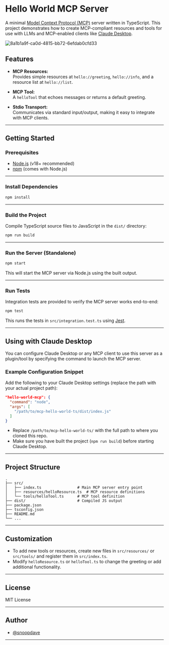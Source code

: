 # Hello World MCP Server

A minimal [Model Context Protocol (MCP)](https://modelcontextprotocol.io/introduction) server written in TypeScript. This project demonstrates how to create MCP-compliant resources and tools for use with LLMs and MCP-enabled clients like [Claude Desktop](https://claude.ai/download).

![8a1b1a9f-ca0d-4815-bb72-6efdab0cfd33](https://github.com/user-attachments/assets/ec1973be-d61c-4398-8ab2-a4bae4296e20)

## Features

- **MCP Resources:**  
  Provides simple resources at `hello://greeting`, `hello://info`, and a resource list at `hello://list`.

- **MCP Tool:**  
  A `helloTool` that echoes messages or returns a default greeting.

- **Stdio Transport:**  
  Communicates via standard input/output, making it easy to integrate with MCP clients.

---

## Getting Started

### Prerequisites

- [Node.js](https://nodejs.org/) (v18+ recommended)
- [npm](https://www.npmjs.com/) (comes with Node.js)

---

### Install Dependencies

```sh
npm install
```

---

### Build the Project

Compile TypeScript source files to JavaScript in the `dist/` directory:

```sh
npm run build
```

---

### Run the Server (Standalone)

```sh
npm start
```

This will start the MCP server via Node.js using the built output.

---

### Run Tests

Integration tests are provided to verify the MCP server works end-to-end:

```sh
npm test
```

This runs the tests in `src/integration.test.ts` using [Jest](https://jestjs.io/).

---

## Using with Claude Desktop

You can configure Claude Desktop or any MCP client to use this server as a plugin/tool by specifying the command to launch the MCP server.

### Example Configuration Snippet

Add the following to your Claude Desktop settings (replace the path with your actual project path):

```json
"hello-world-mcp": {
  "command": "node",
  "args": [
    "/path/to/mcp-hello-world-ts/dist/index.js"
  ]
}
```

- Replace `/path/to/mcp-hello-world-ts/` with the full path to where you cloned this repo.
- Make sure you have built the project (`npm run build`) before starting Claude Desktop.

---

## Project Structure

```
.
├── src/
│   ├── index.ts                # Main MCP server entry point
│   ├── resources/helloResource.ts  # MCP resource definitions
│   └── tools/helloTool.ts      # MCP tool definition
├── dist/                       # Compiled JS output
├── package.json
├── tsconfig.json
├── README.md
└── ...
```

---

## Customization

- To add new tools or resources, create new files in `src/resources/` or `src/tools/` and register them in `src/index.ts`.
- Modify `helloResource.ts` or `helloTool.ts` to change the greeting or add additional functionality.

---

## License

MIT License

---

## Author

- [@snoopdave](https://github.com/snoopdave)

---
